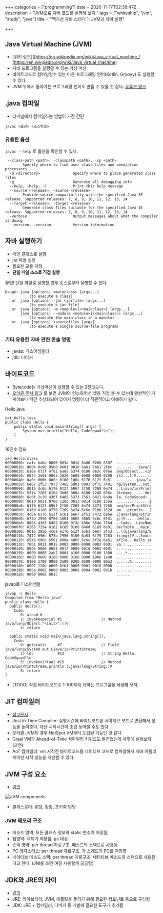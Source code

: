 +++
categories = ["programming"]
date = 2020-11-17T02:36:47Z
description = "JVM으로 자바 코드를 실행해 보자."
tags = ["whiteship", "jvm", "study", "java"]
title = "백기선 자바 스터디 1: JVM과 자바 실행"

+++
## Java Virtual Machine (JVM)

* [위키 링크]([https://en.wikipedia.org/wiki/Java_virtual_machine_](https://en.wikipedia.org/wiki/Java_virtual_machine)
* 자바 프로그램을 실행할 수 있는 가상 머신
* 바이트코드로 컴파일할수 있는 다른 프로그래밍 언어(Kotlin, Groovy) 도 실행할 수 있다.
* JVM 위에서 돌아가는 프로그래밍 언어도 만들 수 있을 것 같다. [유튜브 링크](https://www.youtube.com/watch?v=14hqB7Q0I58)

## .java 컴파일

* 터미널에서 컴파일하는 방법이 가장 간단

```
javac <옵션> <소스파일>
```

### 유용한 옵션

`javac --help` 로 옵션을 확인할 수 있다.

```
 --class-path <path>, -classpath <path>, -cp <path>
        Specify where to find user class files and annotation processors
  -d <directory>               Specify where to place generated class files
  -g                           Generate all debugging info
  --help, -help, -?            Print this help message
  --source <release>, -source <release>
        Provide source compatibility with the specified Java SE release. Supported releases: 7, 8, 9, 10, 11, 12, 13, 14
  --target <release>, -target <release>
        Generate class files suitable for the specified Java SE release. Supported releases: 7, 8, 9, 10, 11, 12, 13, 14
  -verbose                     Output messages about what the compiler is doing
  --version, -version          Version information
  ```

## 자바 실행하기

- 메인 클래스로 실행
- jar 파일 실행
- 필요한 모듈 지정
- **단일 파일 소스로 직접 실행** 

꿀팁! 단일 파일로 실행할 경우 소스로부터 실행할 수 있다.

```
Usage: java [options] <mainclass> [args...]
           (to execute a class)
   or  java [options] -jar <jarfile> [args...]
           (to execute a jar file)
   or  java [options] -m <module>[/<mainclass>] [args...]
       java [options] --module <module>[/<mainclass>] [args...]
           (to execute the main class in a module)
   or  java [options] <sourcefile> [args]
           (to execute a single source-file program)
```

### 기타 유용한 자바 관련 콘솔 명령

- javap: 디스어셈블러
- jdb: 디버거

## 바이트코드

- Bytecode는 가상머신이 실행할 수 있는 2진코드다. 
- [오라클 문서 링크](https://docs.oracle.com/javase/specs/jvms/se7/html/jvms-6.html) 를 보면 JVM의 인스트럭션 셋을 직접 볼 수 있는데 일반적인 기계어보다 약간 추상화되어 있어서 명령이 더 직관적이고 이해하기 쉽다.

Hello.java

```
cat Hello.java
public class Hello {
	public static void main(String[] args) {
		System.out.println("Hello, CodeSquad!\n");
	}
}
```

16진수 덤프

```
xxd Hello.class
00000000: cafe babe 0000 003a 001d 0a00 0200 0307  .......:........
00000010: 0004 0c00 0500 0601 0010 6a61 7661 2f6c  ..........java/l
00000020: 616e 672f 4f62 6a65 6374 0100 063c 696e  ang/Object...<in
00000030: 6974 3e01 0003 2829 5609 0008 0009 0700  it>...()V.......
00000040: 0a0c 000b 000c 0100 106a 6176 612f 6c61  .........java/la
00000050: 6e67 2f53 7973 7465 6d01 0003 6f75 7401  ng/System...out.
00000060: 0015 4c6a 6176 612f 696f 2f50 7269 6e74  ..Ljava/io/Print
00000070: 5374 7265 616d 3b08 000e 0100 1248 656c  Stream;......Hel
00000080: 6c6f 2c20 436f 6465 5371 7561 6421 0a0a  lo, CodeSquad!..
00000090: 0010 0011 0700 120c 0013 0014 0100 136a  ...............j
000000a0: 6176 612f 696f 2f50 7269 6e74 5374 7265  ava/io/PrintStre
000000b0: 616d 0100 0770 7269 6e74 6c6e 0100 1528  am...println...(
000000c0: 4c6a 6176 612f 6c61 6e67 2f53 7472 696e  Ljava/lang/Strin
000000d0: 673b 2956 0700 1601 0005 4865 6c6c 6f01  g;)V......Hello.
000000e0: 0004 436f 6465 0100 0f4c 696e 654e 756d  ..Code...LineNum
000000f0: 6265 7254 6162 6c65 0100 046d 6169 6e01  berTable...main.
00000100: 0016 285b 4c6a 6176 612f 6c61 6e67 2f53  ..([Ljava/lang/S
00000110: 7472 696e 673b 2956 0100 0a53 6f75 7263  tring;)V...Sourc
00000120: 6546 696c 6501 000a 4865 6c6c 6f2e 6a61  eFile...Hello.ja
00000130: 7661 0021 0015 0002 0000 0000 0002 0001  va.!............
00000140: 0005 0006 0001 0017 0000 001d 0001 0001  ................
00000150: 0000 0005 2ab7 0001 b100 0000 0100 1800  ....*...........
00000160: 0000 0600 0100 0000 0100 0900 1900 1a00  ................
00000170: 0100 1700 0000 2500 0200 0100 0000 09b2  ......%.........
00000180: 0007 120d b600 0fb1 0000 0001 0018 0000  ................
00000190: 000a 0002 0000 0003 0008 0004 0001 001b  ................
000001a0: 0000 0002 001c                           ......
```

javap로 디스어셈블

```
javap -c Hello
Compiled from "Hello.java"
public class Hello {
  public Hello();
    Code:
       0: aload_0
       1: invokespecial #1                  // Method java/lang/Object."<init>":()V
       4: return

  public static void main(java.lang.String[]);
    Code:
       0: getstatic     #7                  // Field java/lang/System.out:Ljava/io/PrintStream;
       3: ldc           #13                 // String Hello, CodeSquad!\n
       5: invokevirtual #15                 // Method java/io/PrintStream.println:(Ljava/lang/String;)V
       8: return
}
```

- [TODO] 직접 바이트코드로 1-100까지 더하는 프로그램을 작성해 보자.


## JIT 컴파일러

- [참고문서](https://docs.oracle.com/en/java/javase/14/vm/java-hotspot-virtual-machine-performance-enhancements.html#GUID-1D9B26AD-8E0A-4771-90DA-A81A2C1F5B55)
- Just In Time Compiler: 실행시간에 바이트코드를 네이티브 코드로 변환해서 성능을 높여준다. 대신 시작시간이 조금 늦어질 수도 있다.
- 오라클 JVM의 경우 HotSpot VM부터 도입된 기능인 것 같다.
- Graal VM과 Ahead-of-Time 컴파일러 키워드도 발견했는데 차후에 살펴보자. (과연)
- AoT 컴파일러: vm 시작전 바이트코드를 네이티브 코드로 컴파일해서 자바 어플리케이션 시작 성능을 개선할 수 있다.

## JVM 구성 요소

- [링크](https://www.geeksforgeeks.org/jvm-works-jvm-architecture/)

![JVM components](https://media.geeksforgeeks.org/wp-content/uploads/jvm-3.jpg)

- 클래스로더: 로딩, 링링, 초키화 담당

### JVM 메모리 구조

- 메소드 영역: 모든 클래스 정보와 static 변수가 저장됨
- 힙영역: 객체가 저장됨. gc 대상
- 스택 영역: per thread 자료구조. 메소드의 스택으로 사용됨
- PC 레지스터스: per thread 자료구조. 각 스레드의 PC를 저장함
- 네이티브 메소드 스택: per thread 자료구조. 네이티브 메소드의 스택으로 사용된다고 한다. (JNI를 쓰면 여길 사용할까 궁금함)

## JDK와 JRE의 차이

- [링크](https://stackoverflow.com/questions/1906445/what-is-the-difference-between-jdk-and-jre)
- JRE: 라이브러리, JVM, 애플릿을 돌리기 위해 필요한 컴포넌트 등으로 구성됨
- JDK: JRE + 컴파일러, 디버거 등 개발에 필요한 도구가 추가됨